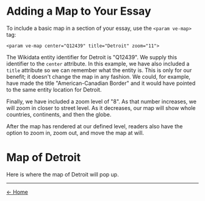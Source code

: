 <param ve-config layout="vtl">

# Adding a Map to Your Essay

To include a basic map in a section of your essay, use the `<param ve-map>` tag:

`<param ve-map center="Q12439" title="Detroit" zoom="11">`

The Wikidata entity identifier for Detroit is "Q12439". We supply this identifier to the `center` attribute. In this example, we have also included a `title` attribute so we can remember what the entity is. This is only for our benefit; it doesn't change the map in any fashion. We could, for example, have made the title "American-Canadian Border" and it would have pointed to the same entity location for Detroit.

Finally, we have included a zoom level of "8". As that number increases, we will zoom in closer to street level. As it decreases, our map will show whole countries, continents, and then the globe.

After the map has rendered at our defined level, readers also have the option to zoom in, zoom out, and move the map at will.

# Map of Detroit

<param ve-entity eid="Q12439" title="Detroit">
<param ve-map center="Q12439" title="Detroit" zoom="11" prefer-geojson>

Here is where the map of Detroit will pop up.


____
[<- Home](https://docs.visual-essays.app/)
